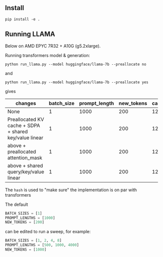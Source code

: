 ## Install

```
pip install -e .
```

## Running LLAMA

Below on AMD EPYC 7R32 + A10G (g5.2xlarge).

Running transformers model & generation:

```
python run_llama.py --model huggingface/llama-7b --preallocate no
```

and

```
python run_llama.py --model huggingface/llama-7b --preallocate yes
```

gives

|changes                                               |batch_size|prompt_length|new_tokens|cache_length|dtype|tok_per_s|max_mem_mb|hash    |
|------------------------------------------------------|----------|-------------|----------|------------|-----|---------|----------|--------|
|None                                                  |1         |1000         |200       |1200        |fp16 |23.150   |14776.09  |0d6aa042|
|Preallocated KV cache + SDPA + shared key/value linear|1         |1000         |200       |1200        |fp16 |27.329   |14249.72  |0d6aa042|
|above + preallocated attention_mask                   |1         |1000         |200       |1200        |fp16 |27.377   |14247.73  |0d6aa042|
|above + shared query/key/value linear                 |1         |1000         |200       |1200        |fp16 |27.444   |14247.79  |0d6aa042|

The `hash` is used to "make sure" the implementation is on par with transformers

The default

```python
BATCH_SIZES = [1]
PROMPT_LENGTHS = [1000]
NEW_TOKENS = [200]
```

can be edited to run a sweep, for example:

```python
BATCH_SIZES = [1, 2, 4, 8]
PROMPT_LENGTHS = [500, 1000, 4000]
NEW_TOKENS = [1000]
```
